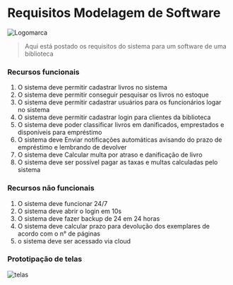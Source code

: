 # Requisitos Modelagem de Software

<img src="https://user-images.githubusercontent.com/99083147/188758942-18ff44dc-4fa1-461b-9371-a58da935ba39.jpeg" alt="Logomarca">

> Aqui está postado os requisitos do sistema para um software de uma biblioteca


### Recursos funcionais
1.	O sistema deve permitir cadastrar livros no sistema 
2.	O sistema deve permitir conseguir pesquisar os livros no estoque
3.	O sistema deve permitir cadastrar usuários para os funcionários logar no sistema
4.	O sistema deve permitir cadastrar login para clientes da biblioteca 
5.	O sistema deve poder classificar livros em danificados, emprestados e disponíveis para empréstimo
6.	O sistema deve Enviar notificações automáticas avisando do prazo de empréstimo e lembrando de devolver
7.	O sistema deve Calcular multa por atraso e danificação de livro
8.	O sistema deve ser possível pagar as taxas e multas calculadas pelo sistema


### Recursos não funcionais
1.	O sistema deve funcionar 24/7
2.	O sistema deve abrir o login em 10s
3.	O sistema deve fazer backup de 24 em 24 horas
4.	O sistema deve calcular prazo para devolução dos exemplares de acordo com o n° de páginas
5.	o sistema deve ser acessado via cloud


### Prototipação de telas

<img src="https://user-images.githubusercontent.com/99083147/188759127-0145a09c-91e8-4493-98bd-f9b8f4828d2d.jpeg" alt="telas">
